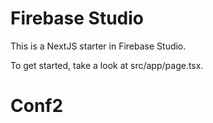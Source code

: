 # Firebase Studio

This is a NextJS starter in Firebase Studio.

To get started, take a look at src/app/page.tsx.
# Conf2
